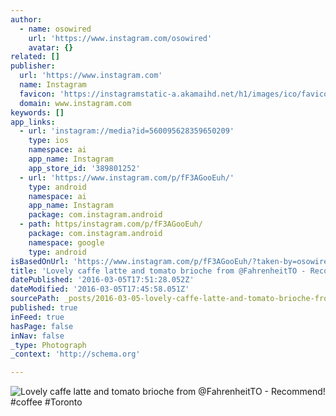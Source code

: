 ```yaml
---
author:
  - name: osowired
    url: 'https://www.instagram.com/osowired'
    avatar: {}
related: []
publisher:
  url: 'https://www.instagram.com'
  name: Instagram
  favicon: 'https://instagramstatic-a.akamaihd.net/h1/images/ico/favicon.ico/7cdab0872b15.ico'
  domain: www.instagram.com
keywords: []
app_links:
  - url: 'instagram://media?id=560095628359650209'
    type: ios
    namespace: ai
    app_name: Instagram
    app_store_id: '389801252'
  - url: 'https://www.instagram.com/p/fF3AGooEuh/'
    type: android
    namespace: ai
    app_name: Instagram
    package: com.instagram.android
  - path: https/instagram.com/p/fF3AGooEuh/
    package: com.instagram.android
    namespace: google
    type: android
isBasedOnUrl: 'https://www.instagram.com/p/fF3AGooEuh/?taken-by=osowired'
title: 'Lovely caffe latte and tomato brioche from @FahrenheitTO - Recommend! #coffee #Toronto'
datePublished: '2016-03-05T17:51:28.052Z'
dateModified: '2016-03-05T17:45:58.051Z'
sourcePath: _posts/2016-03-05-lovely-caffe-latte-and-tomato-brioche-from-fahrenheitto-r.md
published: true
inFeed: true
hasPage: false
inNav: false
_type: Photograph
_context: 'http://schema.org'

---
```

![Lovely caffe latte and tomato brioche from &commat;FahrenheitTO - Recommend&excl; &num;coffee &num;Toronto](https://scontent.cdninstagram.com/t51.2885-15/e15/11373960_403181919865643_2108709682_n.jpg?ig_cache_key=NTYwMDk1NjI4MzU5NjUwMjA5.2)